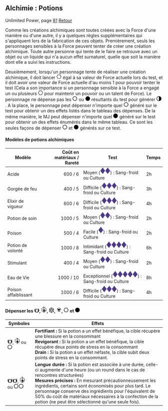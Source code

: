 ## Alchimie : Potions
Unlimited Power, page [81](https://thetrove.is/Books/Star%20Wars%20[multi]/FFG/Force%20and%20Destiny/Force%20and%20Destiny%20-%20(SWF52)%20Unlimited%20Power.pdf#page=84)
[Retour](..)

Comme les créations alchimiques sont toutes créées avec la Force d'une manière ou d'une autre, il y a quelques règles supplémentaires qui s'appliquent lors de la fabrication de ces objets. Premièrement, seuls les personnages sensibles à la Force peuvent tenter de créer une création alchimique. Toute autre personne qui tente de le faire se retrouve avec un objet ou un liquide qui n'a aucun effet surnaturel, quelle que soit la manière dont elle a suivi les instructions.

Deuxièmement, lorsqu'un personnage tente de réaliser une création alchimique, il doit lancer <img src="../images/force.png" width="16"> égal à sa valeur de Force actuelle lors du test, et il doit avoir une valeur de Force actuelle d'au moins 1 pour pouvoir tenter le test (Cela a son importance si un personnage sensible à la Force a engagé un ou plusieurs <img src="../images/force.png" width="16"> pour maintenir un pouvoir ou un talent de Force). Le personnage ne dépense pas les <img src="../images/light.png" width="16"> ou <img src="../images/dark.png" width="16"> résultants du test pour générer <img src="../images/forcepoint.png" width="16">. A la place, le personnage peut dépenser n'importe quel <img src="../images/light.png" width="16"> généré sur le test pour obtenir un des effets listés dans le tableau des dépenses. De la même manière, le MJ peut dépenser n'importe quel <img src="../images/dark.png" width="16"> généré sur le test pour obtenir un des effets énumérés dans le même tableau. Ce sont les seules façons de dépenser <img src="../images/light.png" width="16"> et <img src="../images/dark.png" width="16"> générés sur ce test.

#### Modèles de potions alchimiques

| Modèle | Coût en matériaux / Rareté | Test | Temps |
| --- | --: | --- | --- |
| Acide | 600 / 6 | Moyen (<img src="../images/diff.png" width="16"><img src="../images/diff.png" width="16">) : Sang-froid ou Culture | 2h |
| Gorgée de feu | 400 / 5 | Difficile (<img src="../images/diff.png" width="16"><img src="../images/diff.png" width="16"><img src="../images/diff.png" width="16">) : Sang-froid ou Culture | 3h |
| Elixir de vigueur | 600 / 6 | Difficile (<img src="../images/diff.png" width="16"><img src="../images/diff.png" width="16"><img src="../images/diff.png" width="16">) : Sang-froid ou Culture | 4h |
| Potion de soin | 1000 / 5 | Moyen (<img src="../images/diff.png" width="16"><img src="../images/diff.png" width="16">) : Sang-froid ou Culture | 2h |
| Poison | 500 / 4 | Facile (<img src="../images/diff.png" width="16">) : Sang-froid ou Culture | 2h |
| Potion de volonté | 1000 / 8 | Intimidant (<img src="../images/diff.png" width="16"><img src="../images/diff.png" width="16"><img src="../images/diff.png" width="16"><img src="../images/diff.png" width="16">) : Sang-froid ou Culture | 6h |
| Stimulant | 400 / 4 | Moyen (<img src="../images/diff.png" width="16"><img src="../images/diff.png" width="16">) : Sang-froid ou Culture | 2h |
| Eau de Vie | 1000 / 10 | Exceptionnel (<img src="../images/diff.png" width="16"><img src="../images/diff.png" width="16"><img src="../images/diff.png" width="16"><img src="../images/diff.png" width="16"><img src="../images/diff.png" width="16">) : Sang-froid ou Culture | 8h |
| Poison affaiblissant | 1000 / 6 | Difficile (<img src="../images/diff.png" width="16"><img src="../images/diff.png" width="16"><img src="../images/diff.png" width="16">) : Sang-froid ou Culture | 4h |

#### Dépenser les <img src="../images/advantage.png" width="16">, <img src="../images/triomphe.png" width="16">, <img src="../images/threat.png" width="16">, <img src="../images/despair.png" width="16">, <img src="../images/light.png" width="16"> et <img src="../images/dark.png" width="16">

Symboles | Effets
--- | ---
<img src="../images/advantage.png" width="16">, <img src="../images/triomphe.png" width="16"> ou <img src="../images/light.png" width="16"> | **Fortifiant :** Si la potion a un effet bénéfique, la cible récupère une blessure en la consommant<br/>**Revigorant :** Si la potion a un effet bénéfique, la cible récupère deux points de stress en la consommant<br/>**Drain :** Si la potion a un effet néfaste, la cible subit deux points de stress en la consommant.
<img src="../images/advantage.png" width="16"><img src="../images/advantage.png" width="16">, <img src="../images/triomphe.png" width="16"> ou <img src="../images/light.png" width="16"><img src="../images/light.png" width="16"> | **Longue durée :** Si la potion est associée à une durée, celle-ci augmente d'une heure (ou un round dans le cas de rencontres structurées)<br/>**Mesures précises :** En mesurant précautionneusement les ingrédients, certains sont économisés pour plus tard. Le personnage conserve des ingrédients pour l'équivalent de 50% du coût de matériaux nécessaires à la confection de la potion (ne peut être sélectionné qu'une seule fois).
